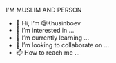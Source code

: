 I'M MUSLIM AND PERSON

- 👋 Hi, I’m @Khusinboev
- 👀 I’m interested in ...
- 🌱 I’m currently learning ...
- 💞️ I’m looking to collaborate on ...
- 📫 How to reach me ...

<!---
Khusinboev/Khusinboev is a ✨ special ✨ repository because its `README.md` (this file) appears on your GitHub profile.
You can click the Preview link to take a look at your changes.
--->
